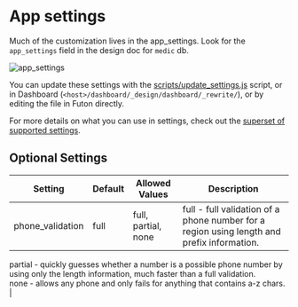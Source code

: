 # App settings

Much of the customization lives in the app_settings. Look for the `app_settings` field in the design doc for `medic` db.

![app_settings](img/app_settings.png)

You can update these settings with the [scripts/update_settings.js](https://github.com/medic/medic-webapp/blob/master/scripts/update_app_settings.sh) script, or in Dashboard (`<host>/dashboard/_design/dashboard/_rewrite/`), or by editing the file in Futon directly.

For more details on what you can use in settings, check out the [superset of supported settings](https://github.com/medic/medic-webapp/blob/master/config/standard/app_settings.json).

## Optional Settings

| Setting              | Default | Allowed Values      | Description |
|----------------------|---------|---------------------|-------------|
|phone_validation      | full    | full, partial, none | full - full validation of a phone number for a region using length and prefix information.<br>
partial - quickly guesses whether a number is a possible phone number by using only the length information, much faster than a full validation.<br>
none - allows any phone and only fails for anything that contains a-z chars. |
